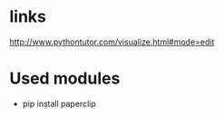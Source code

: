 
# links

http://www.pythontutor.com/visualize.html#mode=edit

# Used modules


 - pip install paperclip
